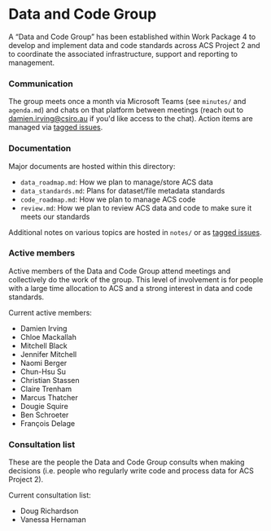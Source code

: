 # Data and Code Group

A “Data and Code Group” has been established within Work Package 4
to develop and implement data and code standards across ACS Project 2
and to coordinate the associated infrastructure, support and reporting to management.

### Communication

The group meets once a month via Microsoft Teams (see `minutes/` and `agenda.md`) and
chats on that platform between meetings
(reach out to damien.irving@csiro.au if you'd like access to the chat).
Action items are managed via [tagged issues](https://github.com/AusClimateService/data-code-group/issues?q=is%3Aissue+is%3Aopen+label%3A%22action+item%22).

### Documentation

Major documents are hosted within this directory:
- `data_roadmap.md`: How we plan to manage/store ACS data
- `data_standards.md`: Plans for dataset/file metadata standards
- `code_roadmap.md`: How we plan to manage ACS code
- `review.md`: How we plan to review ACS data and code to make sure it meets our standards

Additional notes on various topics are hosted in `notes/` or
as [tagged issues](https://github.com/AusClimateService/data-code-group/issues?q=is%3Aissue+is%3Aopen+label%3Anotes).

### Active members

Active members of the Data and Code Group attend meetings and collectively do the work of the group.
This level of involvement is for people with a large time allocation to ACS and a strong interest in data and code standards.

Current active members:
- Damien Irving
- Chloe Mackallah
- Mitchell Black
- Jennifer Mitchell 
- Naomi Berger
- Chun-Hsu Su
- Christian Stassen
- Claire Trenham
- Marcus Thatcher
- Dougie Squire
- Ben Schroeter
- François Delage

### Consultation list

These are the people the Data and Code Group consults when making decisions
(i.e. people who regularly write code and process data for ACS Project 2).

Current consultation list:
- Doug Richardson
- Vanessa Hernaman
